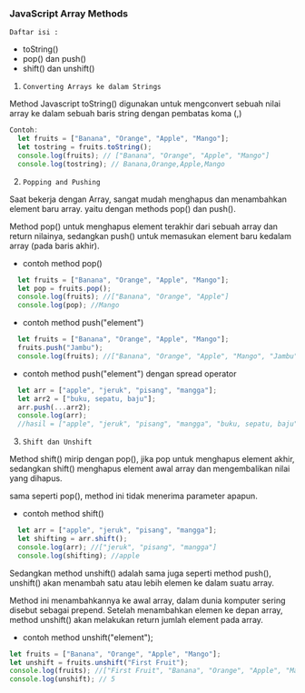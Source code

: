 ### JavaScript Array Methods

`Daftar isi :` 
- toString()
- pop() dan push()
- shift() dan unshift()

1. `Converting Arrays ke dalam Strings`

Method Javascript toString() digunakan untuk mengconvert sebuah nilai array ke dalam sebuah baris string dengan pembatas koma (,)
```js
Contoh: 
  let fruits = ["Banana", "Orange", "Apple", "Mango"];
  let tostring = fruits.toString();
  console.log(fruits); // ["Banana", "Orange", "Apple", "Mango"]
  console.log(tostring); // Banana,Orange,Apple,Mango

```

2. `Popping and Pushing`

Saat bekerja dengan Array, sangat mudah menghapus dan menambahkan element baru array. yaitu dengan methods pop() dan push().

Method pop() untuk menghapus element terakhir dari sebuah array dan return nilainya, sedangkan push() untuk memasukan element baru kedalam array (pada baris akhir).

- contoh method pop()
```js
  let fruits = ["Banana", "Orange", "Apple", "Mango"];
  let pop = fruits.pop();
  console.log(fruits); //["Banana", "Orange", "Apple"]
  console.log(pop); //Mango
```
- contoh method push("element")
```js
  let fruits = ["Banana", "Orange", "Apple", "Mango"];
  fruits.push("Jambu");       
  console.log(fruits); //["Banana", "Orange", "Apple", "Mango", "Jambu"]
```
- contoh method push("element") dengan spread operator
```js
  let arr = ["apple", "jeruk", "pisang", "mangga"];
  let arr2 = ["buku, sepatu, baju"];
  arr.push(...arr2);
  console.log(arr);
  //hasil = ["apple", "jeruk", "pisang", "mangga", "buku, sepatu, baju"]
```

3. `Shift dan Unshift`

Method shift() mirip dengan pop(), jika pop untuk menghapus element akhir, sedangkan shift() menghapus element awal array dan mengembalikan nilai yang dihapus.

sama seperti pop(), method ini tidak menerima parameter apapun.

- contoh method shift()
```js
  let arr = ["apple", "jeruk", "pisang", "mangga"];
  let shifting = arr.shift();
  console.log(arr); //["jeruk", "pisang", "mangga"]
  console.log(shifting); //apple
```
Sedangkan method unshift() adalah sama juga seperti method push(), unshift() akan menambah satu atau lebih elemen ke dalam suatu array.

Method ini menambahkannya ke awal array, dalam dunia komputer sering disebut sebagai prepend. Setelah menambahkan elemen ke depan array, method unshift() akan melakukan return jumlah element pada array.

- contoh method unshift("element");
```js
let fruits = ["Banana", "Orange", "Apple", "Mango"];
let unshift = fruits.unshift("First Fruit");
console.log(fruits); //["First Fruit", "Banana", "Orange", "Apple", "Mango"]
console.log(unshift); // 5
```

